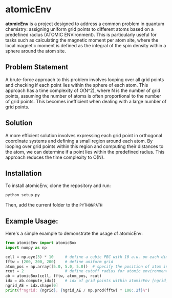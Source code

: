 # atomicEnv

**atomicEnv** is a project designed to address a common problem in quantum chemistry: assigning uniform grid points to different atoms based on a predefined radius (ATOMIC ENVironment). This is particularly useful for tasks such as calculating the magnetic moment per atom site, where the local magnetic moment is defined as the integral of the spin density within a sphere around the atom site.


## Problem Statement
A brute-force approach to this problem involves looping over all grid points and checking if each point lies within the sphere of each atom. This approach has a time complexity of O(N^2), where N is the number of grid points, assuming the number of atoms is often proportional to the number of grid points. This becomes inefficient when dealing with a large number of grid points.


## Solution
A more efficient solution involves expressing each grid point in orthogonal coordinate systems and defining a small region around each atom. By looping over grid points within this region and computing their distances to the atom, we can determine if a point lies within the predefined radius. This approach reduces the time complexity to O(N).

## Installation
To install atomicEnv, clone the repository and run:
```bash
python setup.py
```
Then, add the current folder to the `PYTHONPATH`

## Example Usage:
Here's a simple example to demonstrate the usage of atomicEnv:
```python
from atomicEnv import atomicBox
import numpy as np

cell = np.eye(3) * 10     # define a cubic PBC with 10 a.u. on each dimension.
fftw = (200, 200, 200)    # define uniform grid
atom_pos = np.array([5.0, 5.0, 5.0])  # specify the position of atom in cartesion.
rcut = 2                  # define cutoff radius for atomic environment
ab = atomicBox(cell, fftw, atom_pos, rcut)
idx = ab.compute_idx()    # idx of grid points within atomicEnv [ngrid_in_atomicEnv, 3]
ngrid_AE = idx.shape[0]
print(f"ngrid: {ngrid}; {ngrid_AE / np.prod(fftw) * 100:.2f}%")
```
